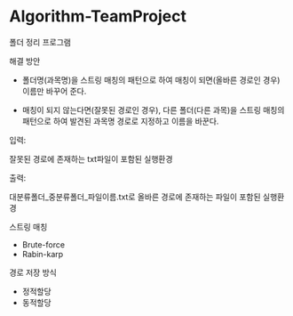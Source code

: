 # Algorithm-TeamProject

폴더 정리 프로그램


해결 방안

- 폴더명(과목명)을 스트링 매칭의 패턴으로 하여 매칭이 되면(올바른 경로인 경우) 이름만 바꾸어 준다.

- 매칭이 되지 않는다면(잘못된 경로인 경우), 다른 폴더(다른 과목)을 스트링 매칭의 패턴으로 하여 발견된 과목명 경로로 지정하고 이름을 바꾼다.


입력: 

잘못된 경로에 존재하는 txt파일이 포함된 실행환경


출력: 

대분류폴더_중분류폴더_파일이름.txt로 올바른 경로에 존재하는 파일이 포함된 실행환경


스트링 매칭

- Brute-force
- Rabin-karp


경로 저장 방식

- 정적할당
- 동적할당

